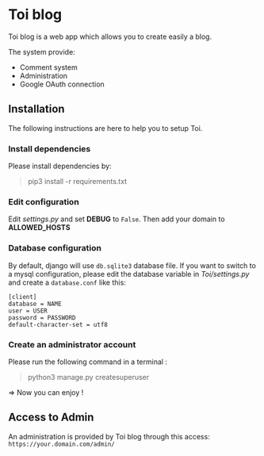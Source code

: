 # Toi blog

Toi blog is a web app which allows you to create easily a blog.

The system provide:

* Comment system
* Administration
* Google OAuth connection

## Installation

The following instructions are here to help you to setup Toi.

### Install dependencies

Please install dependencies by:
> pip3 install -r requirements.txt

### Edit configuration

Edit *settings.py* and set **DEBUG** to `False`.
Then add your domain to **ALLOWED_HOSTS**

### Database configuration

By default, django will use `db.sqlite3` database file. If you want to switch to a mysql configuration,
please edit the database variable in *Toi/settings.py* and create a `database.conf` like this:

~~~~Properties
[client]
database = NAME
user = USER
password = PASSWORD
default-character-set = utf8
~~~~

### Create an administrator account

Please run the following command in a terminal :

> python3 manage.py createsuperuser

=> Now you can enjoy !

## Access to Admin

An administration is provided by Toi blog through this access: `https://your.domain.com/admin/`